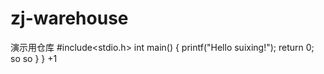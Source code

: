 # zj-warehouse
演示用仓库
#include<stdio.h>
int main()
{
    printf("Hello suixing!");
    return 0;
    so
    so
}
}
+1
